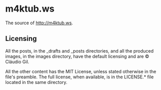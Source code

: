 m4ktub.ws
=========

The source of http://m4ktub.ws.

Licensing
---------

All the posts, in the \_drafts and \_posts directories, and all the produced
images, in the images directory, have the default licensing and are &copy;
Cláudio Gil.

All the other content has the MIT License, unless stated otherwise in the 
file's preamble. The full license, when available, is in the LICENSE.\* file 
located in the same directory.
